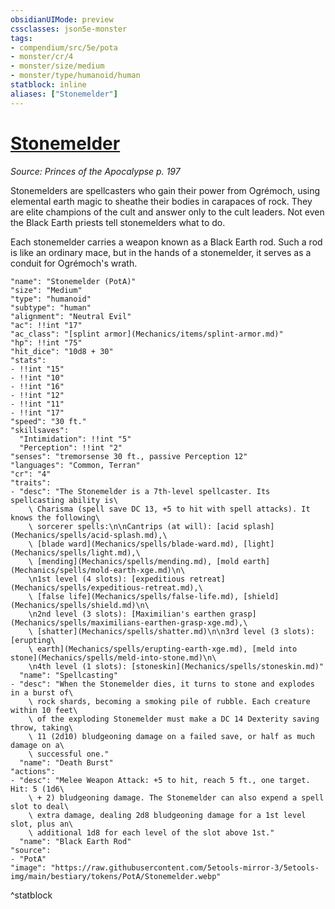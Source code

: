 ```yaml
---
obsidianUIMode: preview
cssclasses: json5e-monster
tags:
- compendium/src/5e/pota
- monster/cr/4
- monster/size/medium
- monster/type/humanoid/human
statblock: inline
aliases: ["Stonemelder"]
---
```

# [Stonemelder](Mechanics\bestiary\humanoid/stonemelder-pota.md)
*Source: Princes of the Apocalypse p. 197*  

Stonemelders are spellcasters who gain their power from Ogrémoch, using elemental earth magic to sheathe their bodies in carapaces of rock. They are elite champions of the cult and answer only to the cult leaders. Not even the Black Earth priests tell stonemelders what to do.

Each stonemelder carries a weapon known as a Black Earth rod. Such a rod is like an ordinary mace, but in the hands of a stonemelder, it serves as a conduit for Ogrémoch's wrath.

```statblock
"name": "Stonemelder (PotA)"
"size": "Medium"
"type": "humanoid"
"subtype": "human"
"alignment": "Neutral Evil"
"ac": !!int "17"
"ac_class": "[splint armor](Mechanics/items/splint-armor.md)"
"hp": !!int "75"
"hit_dice": "10d8 + 30"
"stats":
- !!int "15"
- !!int "10"
- !!int "16"
- !!int "12"
- !!int "11"
- !!int "17"
"speed": "30 ft."
"skillsaves":
  "Intimidation": !!int "5"
  "Perception": !!int "2"
"senses": "tremorsense 30 ft., passive Perception 12"
"languages": "Common, Terran"
"cr": "4"
"traits":
- "desc": "The Stonemelder is a 7th-level spellcaster. Its spellcasting ability is\
    \ Charisma (spell save DC 13, +5 to hit with spell attacks). It knows the following\
    \ sorcerer spells:\n\nCantrips (at will): [acid splash](Mechanics/spells/acid-splash.md),\
    \ [blade ward](Mechanics/spells/blade-ward.md), [light](Mechanics/spells/light.md),\
    \ [mending](Mechanics/spells/mending.md), [mold earth](Mechanics/spells/mold-earth-xge.md)\n\
    \n1st level (4 slots): [expeditious retreat](Mechanics/spells/expeditious-retreat.md),\
    \ [false life](Mechanics/spells/false-life.md), [shield](Mechanics/spells/shield.md)\n\
    \n2nd level (3 slots): [Maximilian's earthen grasp](Mechanics/spells/maximilians-earthen-grasp-xge.md),\
    \ [shatter](Mechanics/spells/shatter.md)\n\n3rd level (3 slots): [erupting\
    \ earth](Mechanics/spells/erupting-earth-xge.md), [meld into stone](Mechanics/spells/meld-into-stone.md)\n\
    \n4th level (1 slots): [stoneskin](Mechanics/spells/stoneskin.md)"
  "name": "Spellcasting"
- "desc": "When the Stonemelder dies, it turns to stone and explodes in a burst of\
    \ rock shards, becoming a smoking pile of rubble. Each creature within 10 feet\
    \ of the exploding Stonemelder must make a DC 14 Dexterity saving throw, taking\
    \ 11 (2d10) bludgeoning damage on a failed save, or half as much damage on a\
    \ successful one."
  "name": "Death Burst"
"actions":
- "desc": "Melee Weapon Attack: +5 to hit, reach 5 ft., one target. Hit: 5 (1d6\
    \ + 2) bludgeoning damage. The Stonemelder can also expend a spell slot to deal\
    \ extra damage, dealing 2d8 bludgeoning damage for a 1st level slot, plus an\
    \ additional 1d8 for each level of the slot above 1st."
  "name": "Black Earth Rod"
"source":
- "PotA"
"image": "https://raw.githubusercontent.com/5etools-mirror-3/5etools-img/main/bestiary/tokens/PotA/Stonemelder.webp"
```
^statblock